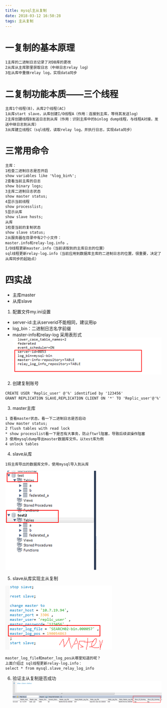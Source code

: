 ```yaml
---
title: mysql主从复制
date: 2018-03-12 16:50:28
tags: 主从复制
---
```

# 一复制的基本原理
```
1主库的二进制日志记录了对DB库的更改
2从库从主库那里获取日志（中继日志relay log）
3在从库中重做relay log，实现data同步
```

# 二复制功能本质——三个线程
```
主库1个线程(B)，从库2个线程(AC)
1从库start slave，从库创建I/O线程A（作用：连接到主库，等待其发送log）
2主库创建线程B发送日志到从库（作用：识别主库中的binlog dump线程，与线程A对接，发送中继日志到从库）
3从库建立线程C（sql线程，读取relay log，并执行日志，实现data同步）
```
# 三常用命令
```
主库：
1检查二进制日志是否开启
show variables like '%log_bin%';
2查看当前主库的日志
show binary logs;
3主库二进制日志状态
show master status;
4显示当前线程
show processlist;
5显示从库
show slave hosts;
从库
1检查当前的复制状态
show slave status;
2从服务器在目录中有2个小文件：
master.info和relay-log.info 。
I/O线程更新master.info（当前读取到的主库日志的位置）
sql线程更新relay-log.info（当前应用到数据库主库的二进制日志的位置，很重要，决定了从库同步的起始点）
```
# 四实战
* 主库master       
* 从库slave
1. 配置文件my.ini设置
* server-id:主从serverid不能相同，建议用ip
* log_bin：二进制日志名字前缀
* master-info和relay-log 采用表形式
![image](https://raw.githubusercontent.com/Jaki0615/PIC/master/copy1.png)
2. 创建复制账号
```
CREATE USER 'Replic_user' @'%' identified by '123456'
GRANT REPLICATION SLAVE,REPLICATION CLIENT ON '*' TO 'Replic_user'@'%'
```
3. master主库
```
1 查看master状态，看一下二进制日志是否启动
show master status;
2 flush tables with read lock
* show processlist看一下是否有大事务，防止ftwrl阻塞，导致后续读操作阻塞
3 使用mysqldump导出master数据库文件。以test库为例
4 unlock tables
```
4. slave从库
```
1将主库导出的数据库文件，使用mysql导入到从库
```
![image](https://raw.githubusercontent.com/Jaki0615/PIC/master/copy2.png)

5. slave从库实现主从复制

![image](https://raw.githubusercontent.com/Jaki0615/PIC/master/copy3.png)
```
master_log_file和mater_log_pos从哪里知道的呢？
上面介绍过 sql线程更新relay-log.info：
select * from mysql.slave_relay_log_info
```
6. 验证主从复制是否成功
![image](https://raw.githubusercontent.com/Jaki0615/PIC/master/copy4.png)